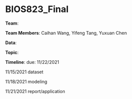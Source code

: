 # BIOS823_Final

**Team**:  

**Team Members**: Caihan Wang, Yifeng Tang, Yuxuan Chen  

**Data**:  

**Topic**:

**Timeline**: 
due: 11/22/2021

11/15/2021 dataset

11/18/2021 modeling

11/21/2021 report/application



